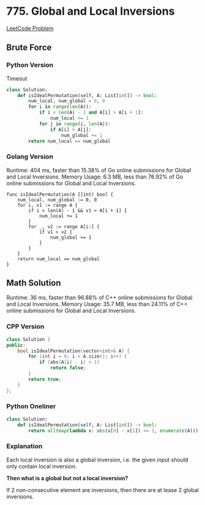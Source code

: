 # 775. Global and Local Inversions

[LeetCode Problem](https://leetcode.com/problems/global-and-local-inversions/submissions/)

## Brute Force

### Python Version
Timeout
```python
class Solution:
    def isIdealPermutation(self, A: List[int]) -> bool:
        num_local, num_global = 0, 0
        for i in range(len(A)):
            if i < len(A) - 1 and A[i] > A[i + 1]:
                num_local += 1
            for j in range(i, len(A)):
                if A[i] > A[j]:
                    num_global += 1
        return num_local == num_global
```

### Golang Version
Runtime: 404 ms, faster than 15.38% of Go online submissions for Global and Local Inversions.
Memory Usage: 6.3 MB, less than 76.92% of Go online submissions for Global and Local Inversions.

```golang
func isIdealPermutation(A []int) bool {
    num_local, num_global := 0, 0
    for i, v1 := range A {
        if i < len(A) - 1 && v1 > A[i + 1] {
            num_local += 1
        }
        for _, v2 := range A[i:] {
		    if v1 > v2 {
                num_global += 1
            }   
	    }
	}
    return num_local == num_global
}
```

## Math Solution
Runtime: 36 ms, faster than 96.88% of C++ online submissions for Global and Local Inversions.
Memory Usage: 35.7 MB, less than 24.11% of C++ online submissions for Global and Local Inversions.

### CPP Version
```cpp
class Solution {
public:
    bool isIdealPermutation(vector<int>& A) {
        for (int i = 0; i < A.size(); i++) {
            if (abs(A[i] - i) > 1)
                return false;
        }
        return true;
    }
};
```

### Python Oneliner
```python
class Solution:
    def isIdealPermutation(self, A: List[int]) -> bool:
        return all(map(lambda x: abs(x[0] - x[1]) <= 1, enumerate(A)))
```

### Explanation

Each local inversion is also a global inversion, i.e. the given input should only contain local inversion.

**Then what is a global but not a local inversion?**

If 2 non-consecutive element are inversions, then there are at lease 2 global inversions.